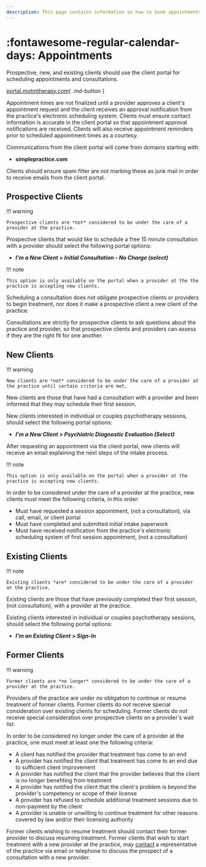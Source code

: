 ```yaml
---
description: This page contains information on how to book appointments with providers at Matters of the Mind Therapy, PLLC.
---
```


# :fontawesome-regular-calendar-days: Appointments

Prospective, new, and existing clients should use the client portal for scheduling appointments and consultations.

[portal.motmtherapy.com](https://portal.motmtherapy.com){ .md-button }

Appointment times are not finalized until a provider approves a client's appointment request
and the client receives an approval notification from the practice's electronic scheduling system.
Clients must ensure contact information is accurate in the client portal so that appointment approval notifications are received.
Clients will also receive appointment reminders prior to scheduled appointment times as a courtesy.

Communications from the client portal will come from domains starting with:

- **simplepractice.com**

Clients should ensure spam filter are not marking these as junk mail in order to receive emails from the client portal.

## Prospective Clients

!!! warning

    Prospective clients are *not* considered to be under the care of a provider at the practice.

Prospective clients that would like to schedule a free 15 minute consultation with a provider should select the following portal options:

- ***I'm a New Client > Initial Consultation - No Charge (select)***

!!! note

    This option is only available on the portal when a provider at the the practice is accepting new clients.

Scheduling a consultation does not obligate prospective clients or providers to begin treatment,
nor does it make a prospective client a new client of the practice.

Consultations are strictly for prospective clients to ask questions about the practice and provider,
so that prospective clients and providers can assess if they are the right fit for one another.

## New Clients

!!! warning

    New clients are *not* considered to be under the care of a provider at the practice until certain criteria are met.

New clients are those that have had a consultation with a provider and been informed that they may schedule their first session.

New clients interested in individual or couples psychotherapy sessions, should select the following portal options:

- ***I'm a New Client > Psychiatric Diagnostic Evaluation (Select)***

After requesting an appointment via the client portal, new clients will receive an email explaining the next steps of the intake process.

!!! note

    This option is only available on the portal when a provider at the practice is accepting new clients.

In order to be considered under the care of a provider at the practice, new clients must meet the following criteria, in this order:

- Must have requested a session appointment, (not a consultation), via call, email, or client portal
- Must have completed and submitted initial intake paperwork
- Must have received notification from the practice's electronic scheduling system of first session appointment, (not a consultation)

## Existing Clients

!!! note

    Existing clients *are* considered to be under the care of a provider at the practice.

Existing clients are those that have previously completed their first session, (not consultation), with a provider at the practice.

Existing clients interested in individual or couples psychotherapy sessions, should select the following portal options:

- ***I'm an Existing Client > Sign-In***

## Former Clients

!!! warning

    Former clients are *no longer* considered to be under the care of a provider at the practice.

Providers of the practice are under *no* obligation to continue or resume treatment of former clients.
Former clients do *not* receive special consideration over existing clients for scheduling.
Former clients do *not* receive special consideration over prospective clients on a provider's wait list.

In order to be considered no longer under the care of a provider at the practice, one must meet at least one the following criteria:

- A client has notified the provider that treatment has come to an end
- A provider has notified the client that treatment has come to an end due to sufficient client improvement
- A provider has notified the client that the provider believes that the client is no longer benefiting from treatment
- A provider has notified the client that the client's problem is beyond the provider's competency or scope of their license
- A provider has refused to schedule additional treatment sessions due to non-payment by the client
- A provider is unable or unwilling to continue treatment for other reasons covered by law and/or their licensing authority

Former clients wishing to resume treatment should contact their former provider to discuss resuming treatment. Former clients that wish to start treatment with a new provider at the practice, may [contact](contact.md) a representative of the practice via email or telephone to discuss the prospect of a consultation with a new provider.

